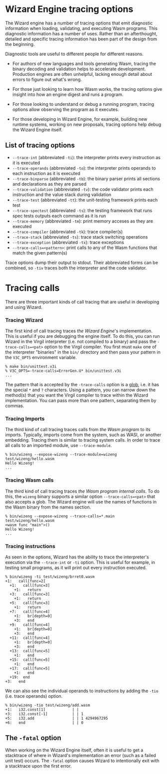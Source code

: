 # Wizard Engine tracing options

The Wizard engine has a number of tracing options that emit diagnostic information when loading, validating, and executing Wasm programs.
This diagnostic information has a number of uses.
Rather than an afterthought, detailed and specific tracing information has been part of the design from the beginning.

Diagnostic tools are useful to different people for different reasons.

* For authors of new languages and tools generating Wasm, tracing the binary decoding and validation helps to accelerate development.
Production engines are often unhelpful, lacking enough detail about errors to figure out what's wrong.

* For those just looking to learn how Wasm works, the tracing options give insight into how an engine digest and runs a program.

* For those looking to understand or debug a running program, tracing options allow observing the program as it executes.

* For those developing in Wizard Engine, for example, building new runtime systems, working on new proposals, tracing options help debug the Wizard Engine itself.

## List of tracing options

 * `--trace-int` (abbreviated `-ti`): the interpreter prints every instruction as it is executed
 * `--trace-operands` (abbreviated `-to`): the interpreter prints operands to each instruction as it is executed
 * `--trace-binparse` (abbreviated `-tb`): the binary parser prints all sections and declarations as they are parsed
 * `--trace-validation` (abbreviated `-tv`): the code validator prints each instruction and the value stack during validation
 * `--trace-test` (abbreviated `-tt`): the unit-testing framework prints each test
 * `--trace-spectest` (abbreviated `-ts`): the testing framework that runs spec tests outputs each command as it is run
 * `--trace-memory` (abbreviated `-tm`): print memory acceses as they are executed
 * `--trace-compiler` (abbreviated `-tk`): trace compiler(s)
 * `--trace-stack` (abbreviated `-ts`): trace stack switching operations
 * `--trace-exception` (abbreviated `-tx`): trace exceptions
 * `--trace-calls=<pattern>`: print calls to any of the Wasm functions that match the given pattern(s)

Trace options dump their output to stdout.
Their abbreviated forms can be combined, so `-tiv` traces both the interpreter and the code validator.

# Tracing calls

There are three important kinds of call tracing that are useful in developing and using Wizard.

### Tracing Wizard

The first kind of call tracing traces *the Wizard Engine*'s implementation.
This is useful if you are debugging the engine itself.
To do this, you can run Wizard in the Virgil interpreter (i.e. not compiled to a binary) and pass the `-trace-calls=<pat>` option to the Virgil compiler.
You first must `make` one of the interpreter "binaries" in the `bin/` directory and then pass your pattern in the `V3C_OPTS` environment variable.

```
% make bin/unittest.v3i
% V3C_OPTS=-trace-calls=ErrorGen.U* bin/unittest.v3i
...
```

The pattern that is accepted by the `-trace-calls` option is a [glob](https://en.wikipedia.org/wiki/Glob_(programming)), i.e. it has the special `*` and `?` characters.
Using a pattern, you can narrow down the method(s) that you want the Virgil compiler to trace within the Wizard implementation.
You can pass more than one pattern, separating them by commas.

### Tracing Imports

The third kind of call tracing traces calls from *the Wasm program* to its imports.
Typically, imports come from the system, such as WASI, or another embedding.
Tracing them is similar to tracing system calls.
In order to trace all calls to an imported module, use `--trace-module`.

```
% bin/wizeng --expose-wizeng --trace-module=wizeng test/wizeng/hello.wasm
Hello Wizeng!
...
```

### Tracing Wasm calls

The third kind of call tracing traces *the Wasm program internal calls*.
To do this, the `wizeng` binary supports a similar option `--trace-calls=<pat>` that also accepts a glob.
The Wizard engine will use the names of functions in the Wasm binary from the names section.

```
% bin/wizeng --expose-wizeng --trace-calls=*.main test/wizeng/hello.wasm
<wasm func "main">()
Hello Wizeng!
...
```

### Tracing instructions

As seen in the options, Wizard has the ability to trace the interpreter's execution via the `--trace-int` or `-ti` option.
This is useful for example, in testing small programs, as it will print out every instruction executed.

```
% bin/wizeng -ti test/wizeng/brret0.wasm 
+1:   call[func=2]
  +1:   call[func=3]
    +1:   return
  +3:   call[func=3]
    +1:   return
  +5:   call[func=3]
    +1:   return
  +7:   call[func=4]
    +1:   br[depth=0]
    +3:   end
  +9:   call[func=4]
    +1:   br[depth=0]
    +3:   end
  +11:  call[func=4]
    +1:   br[depth=0]
    +3:   end
  +13:  call[func=5]
    +1:   end
  +15:  call[func=5]
    +1:   end
  +17:  call[func=5]
    +1:   end
  +19:  end
+3:   end
```

We can also see the individual operands to instructions by adding the `-tio` (i.e. trace operands) option.

```
% bin/wizeng -tio test/wizeng/add.wasm 
+1:   i32.const[1]            | |
+3:   i32.const[-1]           | | 1
+5:   i32.add                 | | 1 4294967295
+6:   end                     | | 0
```

## The `-fatal` option

When working on the Wizard Engine itself, often it is useful to get a stacktrace of where in Wizard's implementation an error (such as a failed unit test) occurs.
The `-fatal` option causes Wizard to intentionally exit with a stacktrace upon the first error.
